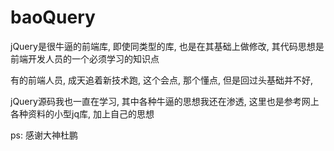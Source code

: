 # baoQuery
  
  jQuery是很牛逼的前端库, 即使同类型的库, 也是在其基础上做修改, 其代码思想是前端开发人员的一个必须学习的知识点
  
  有的前端人员, 成天追着新技术跑, 这个会点, 那个懂点, 但是回过头基础并不好, 
  
  jQuery源码我也一直在学习, 其中各种牛逼的思想我还在渗透, 这里也是参考网上各种资料的小型jq库, 加上自己的思想
  
  ps: 感谢大神杜鹏
  
